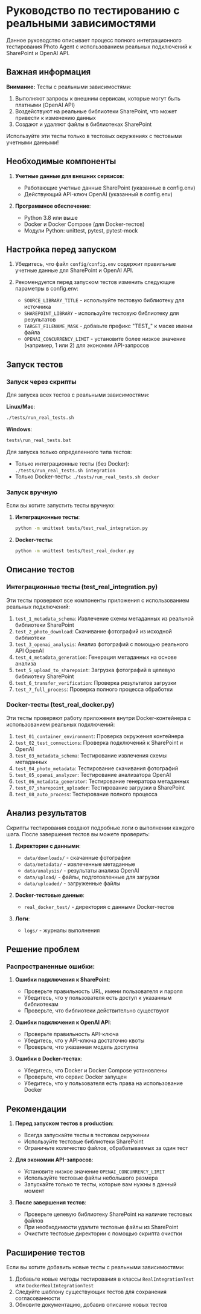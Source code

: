 # Руководство по тестированию с реальными зависимостями

Данное руководство описывает процесс полного интеграционного тестирования Photo Agent с использованием реальных подключений к SharePoint и OpenAI API.

## Важная информация

**Внимание:** Тесты с реальными зависимостями:
1. Выполняют запросы к внешним сервисам, которые могут быть платными (OpenAI API)
2. Воздействуют на реальные библиотеки SharePoint, что может привести к изменению данных
3. Создают и удаляют файлы в библиотеках SharePoint

Используйте эти тесты только в тестовых окружениях с тестовыми учетными данными!

## Необходимые компоненты

1. **Учетные данные для внешних сервисов**:
   - Работающие учетные данные SharePoint (указанные в config.env)
   - Действующий API-ключ OpenAI (указанный в config.env)
   
2. **Программное обеспечение**:
   - Python 3.8 или выше
   - Docker и Docker Compose (для Docker-тестов)
   - Модули Python: unittest, pytest, pytest-mock

## Настройка перед запуском

1. Убедитесь, что файл `config/config.env` содержит правильные учетные данные для SharePoint и OpenAI API.

2. Рекомендуется перед запуском тестов изменить следующие параметры в config.env:
   - `SOURCE_LIBRARY_TITLE` - используйте тестовую библиотеку для источника
   - `SHAREPOINT_LIBRARY` - используйте тестовую библиотеку для результатов
   - `TARGET_FILENAME_MASK` - добавьте префикс "TEST_" к маске имени файла
   - `OPENAI_CONCURRENCY_LIMIT` - установите более низкое значение (например, 1 или 2) для экономии API-запросов

## Запуск тестов

### Запуск через скрипты

Для запуска всех тестов с реальными зависимостями:

**Linux/Mac**:
```bash
./tests/run_real_tests.sh
```

**Windows**:
```cmd
tests\run_real_tests.bat
```

Для запуска только определенного типа тестов:

- Только интеграционные тесты (без Docker): `./tests/run_real_tests.sh integration`
- Только Docker-тесты: `./tests/run_real_tests.sh docker`

### Запуск вручную

Если вы хотите запустить тесты вручную:

1. **Интеграционные тесты**:
   ```bash
   python -m unittest tests/test_real_integration.py
   ```

2. **Docker-тесты**:
   ```bash
   python -m unittest tests/test_real_docker.py
   ```

## Описание тестов

### Интеграционные тесты (test_real_integration.py)

Эти тесты проверяют все компоненты приложения с использованием реальных подключений:

1. `test_1_metadata_schema`: Извлечение схемы метаданных из реальной библиотеки SharePoint
2. `test_2_photo_download`: Скачивание фотографий из исходной библиотеки
3. `test_3_openai_analysis`: Анализ фотографий с помощью реального API OpenAI
4. `test_4_metadata_generation`: Генерация метаданных на основе анализа
5. `test_5_upload_to_sharepoint`: Загрузка фотографий в целевую библиотеку SharePoint
6. `test_6_transfer_verification`: Проверка результатов загрузки
7. `test_7_full_process`: Проверка полного процесса обработки

### Docker-тесты (test_real_docker.py)

Эти тесты проверяют работу приложения внутри Docker-контейнера с использованием реальных подключений:

1. `test_01_container_environment`: Проверка окружения контейнера
2. `test_02_test_connections`: Проверка подключений к SharePoint и OpenAI
3. `test_03_metadata_schema`: Тестирование извлечения схемы метаданных
4. `test_04_photo_metadata`: Тестирование скачивания фотографий
5. `test_05_openai_analyzer`: Тестирование анализатора OpenAI
6. `test_06_metadata_generator`: Тестирование генератора метаданных
7. `test_07_sharepoint_uploader`: Тестирование загрузки в SharePoint
8. `test_08_auto_process`: Тестирование полного процесса

## Анализ результатов

Скрипты тестирования создают подробные логи о выполнении каждого шага. После завершения тестов вы можете проверить:

1. **Директории с данными**:
   - `data/downloads/` - скачанные фотографии
   - `data/metadata/` - извлеченные метаданные
   - `data/analysis/` - результаты анализа OpenAI
   - `data/upload/` - файлы, подготовленные для загрузки
   - `data/uploaded/` - загруженные файлы

2. **Docker-тестовые данные**:
   - `real_docker_test/` - директория с данными Docker-тестов

3. **Логи**:
   - `logs/` - журналы выполнения

## Решение проблем

### Распространенные ошибки:

1. **Ошибки подключения к SharePoint**:
   - Проверьте правильность URL, имени пользователя и пароля
   - Убедитесь, что у пользователя есть доступ к указанным библиотекам
   - Проверьте, что библиотеки действительно существуют

2. **Ошибки подключения к OpenAI API**:
   - Проверьте правильность API-ключа
   - Убедитесь, что у API-ключа достаточно квоты
   - Проверьте, что указанная модель доступна

3. **Ошибки в Docker-тестах**:
   - Убедитесь, что Docker и Docker Compose установлены
   - Проверьте, что сервис Docker запущен
   - Убедитесь, что у пользователя есть права на использование Docker

## Рекомендации

1. **Перед запуском тестов в production**:
   - Всегда запускайте тесты в тестовом окружении
   - Используйте тестовые библиотеки SharePoint
   - Ограничьте количество файлов, обрабатываемых за один тест

2. **Для экономии API-запросов**:
   - Установите низкое значение `OPENAI_CONCURRENCY_LIMIT`
   - Используйте тестовые файлы небольшого размера
   - Запускайте только те тесты, которые вам нужны в данный момент

3. **После завершения тестов**:
   - Проверьте целевую библиотеку SharePoint на наличие тестовых файлов
   - При необходимости удалите тестовые файлы из SharePoint
   - Очистите тестовые директории с помощью скрипта очистки

## Расширение тестов

Если вы хотите добавить новые тесты с реальными зависимостями:

1. Добавьте новые методы тестирования в классы `RealIntegrationTest` или `DockerRealIntegrationTest`
2. Следуйте шаблону существующих тестов для сохранения согласованности
3. Обновите документацию, добавив описание новых тестов

